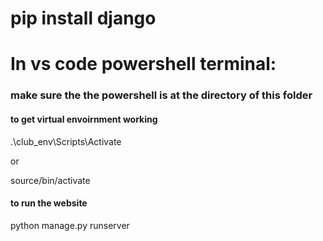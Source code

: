 # pip install django 



# In vs code powershell terminal:

### make sure the the powershell is at the directory of this folder

#### to get virtual envoirnment working
.\club_env\Scripts\Activate

or

source/bin/activate

#### to run the website
python manage.py runserver